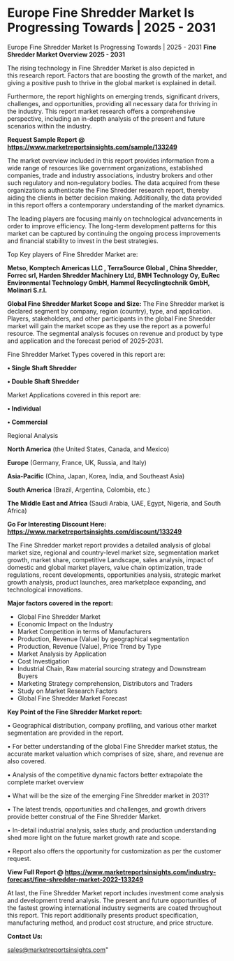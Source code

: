 # Europe Fine Shredder Market Is Progressing Towards | 2025 - 2031
 Europe Fine Shredder Market Is Progressing Towards | 2025 - 2031
<Strong> Fine Shredder Market Overview 2025 - 2031</strong>

The rising technology in Fine Shredder Market is also depicted in this research report. Factors that are boosting the growth of the market, and giving a positive push to thrive in the global market is explained in detail.

Furthermore, the report highlights on emerging trends, significant drivers, challenges, and opportunities, providing all necessary data for thriving in the industry. This report market research offers a comprehensive perspective, including an in-depth analysis of the present and future scenarios within the industry.

<strong>Request Sample Report @ <a href=https://www.marketreportsinsights.com/sample/133249>https://www.marketreportsinsights.com/sample/133249</a></strong>

The market overview included in this report provides information from a wide range of resources like government organizations, established companies, trade and industry associations, industry brokers and other such regulatory and non-regulatory bodies. The data acquired from these organizations authenticate the Fine Shredder research report, thereby aiding the clients in better decision making. Additionally, the data provided in this report offers a contemporary understanding of the market dynamics.

The leading players are focusing mainly on technological advancements in order to improve efficiency. The long-term development patterns for this market can be captured by continuing the ongoing process improvements and financial stability to invest in the best strategies.

Top Key players of Fine Shredder Market are:

<strong>Metso, Komptech Americas LLC , TerraSource Global , China Shredder, Forrec srl, Harden Shredder Machinery Ltd, BMH Technology Oy, EuRec Environmental Technology GmbH, Hammel Recyclingtechnik GmbH, Molinari S.r.l.</strong>

<strong><b>Global Fine Shredder Market Scope and Size:</b></strong>
The Fine Shredder market is declared segment by company, region (country), type, and application. Players, stakeholders, and other participants in the global Fine Shredder market will gain the market scope as they use the report as a powerful resource. The segmental analysis focuses on revenue and product by type and application and the forecast period of 2025-2031.

Fine Shredder Market Types covered in this report are:

<strong>• Single Shaft Shredder

• Double Shaft Shredder</strong>

Market Applications covered in this report are:

<strong>• Individual

• Commercial</strong> 

Regional Analysis

<strong>North America</strong> (the United States, Canada, and Mexico)

<strong>Europe</strong> (Germany, France, UK, Russia, and Italy)

<strong>Asia-Pacific</strong> (China, Japan, Korea, India, and Southeast Asia)

<strong>South America</strong> (Brazil, Argentina, Colombia, etc.)

<strong>The Middle East and Africa</strong> (Saudi Arabia, UAE, Egypt, Nigeria, and South Africa)

<strong>Go For Interesting Discount Here: <a href=https://www.marketreportsinsights.com/discount/133249>https://www.marketreportsinsights.com/discount/133249</a></strong>

The Fine Shredder market report provides a detailed analysis of global market size, regional and country-level market size, segmentation market growth, market share, competitive Landscape, sales analysis, impact of domestic and global market players, value chain optimization, trade regulations, recent developments, opportunities analysis, strategic market growth analysis, product launches, area marketplace expanding, and technological innovations.

<strong><b>Major factors covered in the report:</b></strong>
<ul>
  <li>Global Fine Shredder Market </li>
  <li>Economic Impact on the Industry</li>
  <li>Market Competition in terms of Manufacturers</li>
  <li>Production, Revenue (Value) by geographical segmentation</li>
  <li>Production, Revenue (Value), Price Trend by Type</li>
  <li>Market Analysis by Application</li>
  <li>Cost Investigation</li>
  <li>Industrial Chain, Raw material sourcing strategy and Downstream Buyers</li>
  <li>Marketing Strategy comprehension, Distributors and Traders</li>
  <li>Study on Market Research Factors</li>
  <li>Global Fine Shredder Market Forecast</li>
</ul>

<strong><b>Key Point of the Fine Shredder Market report:</b></strong>

• Geographical distribution, company profiling, and various other market segmentation are provided in the report.

• For better understanding of the global Fine Shredder market status, the accurate market valuation which comprises of size, share, and revenue are also covered.

• Analysis of the competitive dynamic factors better extrapolate the complete market overview

• What will be the size of the emerging Fine Shredder market in 2031?

• The latest trends, opportunities and challenges, and growth drivers provide better construal of the Fine Shredder Market.

• In-detail industrial analysis, sales study, and production understanding shed more light on the future market growth rate and scope.

• Report also offers the opportunity for customization as per the customer request.

<strong><b>View Full Report @ <a href=https://www.marketreportsinsights.com/industry-forecast/fine-shredder-market-2022-133249>https://www.marketreportsinsights.com/industry-forecast/fine-shredder-market-2022-133249</a></b></strong>


At last, the Fine Shredder Market report includes investment come analysis and development trend analysis. The present and future opportunities of the fastest growing international industry segments are coated throughout this report. This report additionally presents product specification, manufacturing method, and product cost structure, and price structure.

<strong>Contact Us:</strong>

sales@marketreportsinsights.com"
